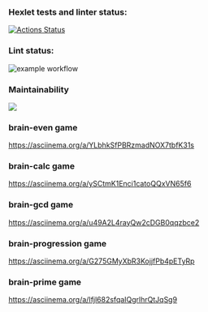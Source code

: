 ### Hexlet tests and linter status:
[![Actions Status](https://github.com/magayoleg/frontend-project-lvl1/workflows/hexlet-check/badge.svg)](https://github.com/magayoleg/frontend-project-lvl1/actions)

### Lint status:
![example workflow](https://github.com/magayoleg/frontend-project-lvl1/.github/workflows/lint/badge.svg)
### Maintainability 
<a href="https://codeclimate.com/github/magayoleg/frontend-project-lvl1/maintainability"><img src="https://api.codeclimate.com/v1/badges/87f77bf4b930317eb084/maintainability" /></a>

### brain-even game
https://asciinema.org/a/YLbhkSfPBRzmadNOX7tbfK31s

### brain-calc game
https://asciinema.org/a/ySCtmK1Enci1catoQQxVN65f6

### brain-gcd game
https://asciinema.org/a/u49A2L4rayQw2cDGB0qqzbce2

### brain-progression game
https://asciinema.org/a/G275GMyXbR3KojjfPb4pETyRp

### brain-prime game
https://asciinema.org/a/Ifjl682sfqaIQgrlhrQtJqSg9